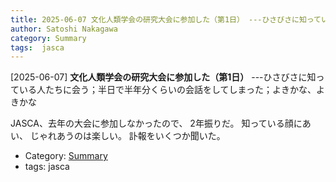 ```yaml
---
title: 2025-06-07 文化人類学会の研究大会に参加した（第1日） ---ひさびさに知っている人たちに会う；半日で半年分くらいの会話をしてしまった；よきかな、よきかな
author: Satoshi Nakagawa
category: Summary
tags:  jasca
---
```


[2025-06-07] **文化人類学会の研究大会に参加した（第1日）**  ---ひさびさに知っている人たちに会う；半日で半年分くらいの会話をしてしまった；よきかな、よきかな

 JASCA、去年の大会に参加しなかったので、
2年振りだ。
知っている顔にあい、
じゃれあうのは楽しい。
訃報をいくつか聞いた。

- Category: [Summary](https://merapano.github.io/categories.html#Summary)
- tags:  jasca
